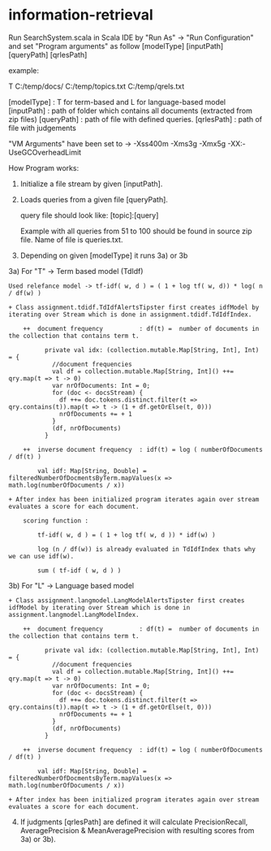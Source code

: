 information-retrieval
=====================

Run SearchSystem.scala in Scala IDE by "Run As" -> "Run Configuration" 
and set "Program arguments"  as follow [modelType] [inputPath] [queryPath] [qrlesPath]

example:

T C:/temp/docs/ C:/temp/topics.txt C:/temp/qrels.txt

[modelType] : T for term-based and L for language-based model
[inputPath] : path of folder which contains all documents (extracted from zip files)
[queryPath] : path of file with defined queries.
[qrlesPath] : path of file with judgements

"VM Arguments" have been set to -> -Xss400m -Xms3g -Xmx5g -XX:-UseGCOverheadLimit

How Program works:

1) Initialize a file stream by given [inputPath]. 

2) Loads queries from a given file [queryPath].

	query file should look like:
	[topic]:[query]

	Example with all queries from 51 to 100 should be found in source zip file. Name of file is queries.txt.

3) Depending on given [modelType] it runs 3a) or 3b

3a) For "T" -> Term based model (TdIdf)

	Used relefance model -> tf-idf( w, d ) = ( 1 + log tf( w, d)) * log( n / df(w) )

	+ Class assignment.tdidf.TdIdfAlertsTipster first creates idfModel by iterating over Stream which is done in assignment.tdidf.TdIdfIndex.
		
		++  document frequency 		  	: df(t) =  number of documents in the collection that contains term t.
			
			  private val idx: (collection.mutable.Map[String, Int], Int) = {
				//document frequencies
				val df = collection.mutable.Map[String, Int]() ++= qry.map(t => t -> 0)
				var nrOfDocuments: Int = 0;
				for (doc <- docsStream) {
				  df ++= doc.tokens.distinct.filter(t => qry.contains(t)).map(t => t -> (1 + df.getOrElse(t, 0)))
				  nrOfDocuments += + 1
				}
				(df, nrOfDocuments)
			  }
			
		++  inverse document frequency 	: idf(t) = log ( numberOfDocuments / df(t) )
		
			val idf: Map[String, Double] = filteredNumberOfDocmentsByTerm.mapValues(x => math.log(numberOfDocuments / x))
			
	+ After index has been initialized program iterates again over stream evaluates a score for each document.
	
		scoring function :  

			tf-idf( w, d ) = ( 1 + log tf( w, d )) * idf(w) )
			
			log (n / df(w)) is already evaluated in TdIdfIndex thats why we can use idf(w).

			sum ( tf-idf ( w, d ) ) 				

3b) For "L" -> Language based model

	+ Class assignment.langmodel.LangModelAlertsTipster first creates idfModel by iterating over Stream which is done in assignment.langmodel.LangModelIndex.
		
		++  document frequency 		  	: df(t) =  number of documents in the collection that contains term t.
			
			  private val idx: (collection.mutable.Map[String, Int], Int) = {
				//document frequencies
				val df = collection.mutable.Map[String, Int]() ++= qry.map(t => t -> 0)
				var nrOfDocuments: Int = 0;
				for (doc <- docsStream) {
				  df ++= doc.tokens.distinct.filter(t => qry.contains(t)).map(t => t -> (1 + df.getOrElse(t, 0)))
				  nrOfDocuments += + 1
				}
				(df, nrOfDocuments)
			  }
			
		++  inverse document frequency 	: idf(t) = log ( numberOfDocuments / df(t) )
		
			val idf: Map[String, Double] = filteredNumberOfDocmentsByTerm.mapValues(x => math.log(numberOfDocuments / x))
			
	+ After index has been initialized program iterates again over stream evaluates a score for each document.

4) If judgments [qrlesPath]	are defined it will calculate 
	PrecisionRecall, AveragePrecision & MeanAveragePrecision
	with resulting scores from 3a) or 3b).





